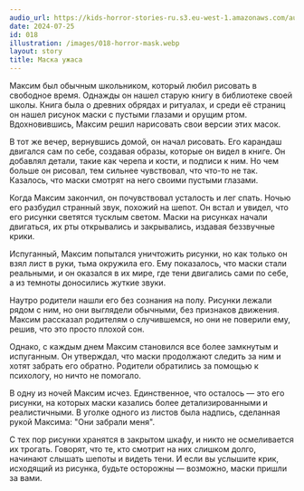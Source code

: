 ```yaml
---
audio_url: https://kids-horror-stories-ru.s3.eu-west-1.amazonaws.com/audio/018-horror-mask.mp3
date: 2024-07-25
id: 018
illustration: /images/018-horror-mask.webp
layout: story
title: Маска ужаса
---
```


Максим был обычным школьником, который любил рисовать в свободное время. Однажды он нашел старую книгу в библиотеке своей школы. Книга была о древних обрядах и ритуалах, и среди её страниц он нашел рисунок маски с пустыми глазами и орущим ртом. Вдохновившись, Максим решил нарисовать свои версии этих масок.

В тот же вечер, вернувшись домой, он начал рисовать. Его карандаш двигался сам по себе, создавая образы, которые он видел в книге. Он добавлял детали, такие как черепа и кости, и подписи к ним. Но чем больше он рисовал, тем сильнее чувствовал, что что-то не так. Казалось, что маски смотрят на него своими пустыми глазами.

Когда Максим закончил, он почувствовал усталость и лег спать. Ночью его разбудил странный звук, похожий на шепот. Он встал и увидел, что его рисунки светятся тусклым светом. Маски на рисунках начали двигаться, их рты открывались и закрывались, издавая беззвучные крики.

Испуганный, Максим попытался уничтожить рисунки, но как только он взял лист в руки, тьма окружила его. Ему показалось, что маски стали реальными, и он оказался в их мире, где тени двигались сами по себе, а из темноты доносились жуткие звуки.

Наутро родители нашли его без сознания на полу. Рисунки лежали рядом с ним, но они выглядели обычными, без признаков движения. Максим рассказал родителям о случившемся, но они не поверили ему, решив, что это просто плохой сон.

Однако, с каждым днем Максим становился все более замкнутым и испуганным. Он утверждал, что маски продолжают следить за ним и хотят забрать его обратно. Родители обратились за помощью к психологу, но ничто не помогало.

В одну из ночей Максим исчез. Единственное, что осталось — это его рисунки, на которых маски казались более детализированными и реалистичными. В уголке одного из листов была надпись, сделанная рукой Максима: "Они забрали меня".

С тех пор рисунки хранятся в закрытом шкафу, и никто не осмеливается их трогать. Говорят, что те, кто смотрит на них слишком долго, начинают слышать шепоты и видеть тени. И если вы услышите крик, исходящий из рисунка, будьте осторожны — возможно, маски пришли за вами.